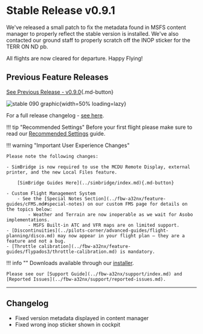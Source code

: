 # Stable Release v0.9.1

We've released a small patch to fix the metadata found in MSFS content manager to properly reflect the stable 
version is installed. We've also contacted our ground staff to properly scratch off the INOP sticker for the 
TERR ON ND pb. 

All flights are now cleared for departure. Happy Flying!

## Previous Feature Releases

[See Previous Release - v0.9.0](v090.md){.md-button}

![stable 090 graphic](assets/0.9.0_graphic.png){width=50% loading=lazy}

For a full release changelog - [see here](#changelog).

!!! tip "Recommended Settings"
    Before your first flight please make sure to read our [Recommended Settings](../fbw-a32nx/settings.md) guide.

!!! warning "Important User Experience Changes"

    Please note the following changes:

    - SimBridge is now required to use the MCDU Remote Display, external printer, and the new Local Files feature.

        [SimBridge Guides Here](../simbridge/index.md){.md-button}

    - Custom Flight Management System
        - See the [Special Notes Section](../fbw-a32nx/feature-guides/cFMS.md#special-notes) on our custom FMS page for details on the topics below:
            - Weather and Terrain are now inoperable as we wait for Asobo implementations.
            - MSFS Built-in ATC and VFR maps are on limited support.
    - [Discontinuities](../pilots-corner/advanced-guides/flight-planning/disco.md) may now appear in your flight plan — they are a feature and not a bug.
    - [Throttle calibration](../fbw-a32nx/feature-guides/flypados3/throttle-calibration.md) is mandatory.

!!! info ""
    Downloads available through our [installer](../fbw-a32nx/installation.md).

    Please see our [Support Guide](../fbw-a32nx/support/index.md) and [Reported Issues](../fbw-a32nx/support/reported-issues.md).

---

## Changelog

- Fixed version metadata displayed in content manager
- Fixed wrong inop sticker shown in cockpit 